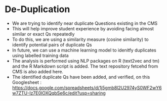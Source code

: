 # De-Duplication

- We are trying to identify near duplicate Questions existing in the CMS
- This will help improve student experience by avoiding facing almost similar or exact Qs repeatedly
- To do this, we are using a similarity measure (cosine similarity) to identify potential pairs of duplicate Qs
- In future, we can use a machine learning model to idenitfy duplicates using labelled training data
- The analysis is performed using NLP packages on R (text2vec and tm) and the R Markdown script is added. The text repository fetcehd from CMS is also added here.
- The identified duplicate Qs have been added, and verified, on this Googlesheet : https://docs.google.com/spreadsheets/d/1j5gmb8l2U2974yS0WF2wY6w7ZTU-Iz7E0lOXQqbSe6c/edit?usp=sharing


